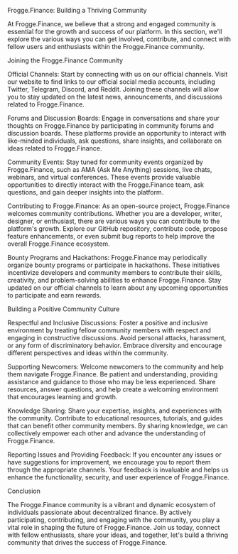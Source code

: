 Frogge.Finance: Building a Thriving Community

At Frogge.Finance, we believe that a strong and engaged community is essential for the growth and success of our platform. In this section, we'll explore the various ways you can get involved, contribute, and connect with fellow users and enthusiasts within the Frogge.Finance community.

Joining the Frogge.Finance Community

Official Channels: Start by connecting with us on our official channels. Visit our website to find links to our official social media accounts, including Twitter, Telegram, Discord, and Reddit. Joining these channels will allow you to stay updated on the latest news, announcements, and discussions related to Frogge.Finance.

Forums and Discussion Boards: Engage in conversations and share your thoughts on Frogge.Finance by participating in community forums and discussion boards. These platforms provide an opportunity to interact with like-minded individuals, ask questions, share insights, and collaborate on ideas related to Frogge.Finance.

Community Events: Stay tuned for community events organized by Frogge.Finance, such as AMA (Ask Me Anything) sessions, live chats, webinars, and virtual conferences. These events provide valuable opportunities to directly interact with the Frogge.Finance team, ask questions, and gain deeper insights into the platform.

Contributing to Frogge.Finance: As an open-source project, Frogge.Finance welcomes community contributions. Whether you are a developer, writer, designer, or enthusiast, there are various ways you can contribute to the platform's growth. Explore our GitHub repository, contribute code, propose feature enhancements, or even submit bug reports to help improve the overall Frogge.Finance ecosystem.

Bounty Programs and Hackathons: Frogge.Finance may periodically organize bounty programs or participate in hackathons. These initiatives incentivize developers and community members to contribute their skills, creativity, and problem-solving abilities to enhance Frogge.Finance. Stay updated on our official channels to learn about any upcoming opportunities to participate and earn rewards.

Building a Positive Community Culture

Respectful and Inclusive Discussions: Foster a positive and inclusive environment by treating fellow community members with respect and engaging in constructive discussions. Avoid personal attacks, harassment, or any form of discriminatory behavior. Embrace diversity and encourage different perspectives and ideas within the community.

Supporting Newcomers: Welcome newcomers to the community and help them navigate Frogge.Finance. Be patient and understanding, providing assistance and guidance to those who may be less experienced. Share resources, answer questions, and help create a welcoming environment that encourages learning and growth.

Knowledge Sharing: Share your expertise, insights, and experiences with the community. Contribute to educational resources, tutorials, and guides that can benefit other community members. By sharing knowledge, we can collectively empower each other and advance the understanding of Frogge.Finance.

Reporting Issues and Providing Feedback: If you encounter any issues or have suggestions for improvement, we encourage you to report them through the appropriate channels. Your feedback is invaluable and helps us enhance the functionality, security, and user experience of Frogge.Finance.

Conclusion

The Frogge.Finance community is a vibrant and dynamic ecosystem of individuals passionate about decentralized finance. By actively participating, contributing, and engaging with the community, you play a vital role in shaping the future of Frogge.Finance. Join us today, connect with fellow enthusiasts, share your ideas, and together, let's build a thriving community that drives the success of Frogge.Finance.